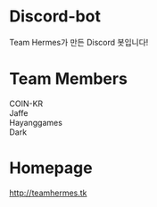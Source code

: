 # Discord-bot
  Team Hermes가 만든 Discord 봇입니다!
  
# Team Members
COIN-KR<br>Jaffe<br>Hayanggames<br>Dark

# Homepage
http://teamhermes.tk
